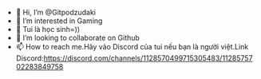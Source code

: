 - 👋 Hi, I’m @Gitpodzudaki
- 👀 I’m interested in Gaming
- 🌱 Tui là  học sinh=))
- 💞️ I’m looking to collaborate on Github
- 📫 How to reach me.Hãy vảo Discord của tui nếu bạn là người việt.Link Discord:https://discord.com/channels/1128570499715305483/1128575702283849758

<!---
Gitpodzudaki/Gitpodzudaki is a ✨ special ✨ repository because its `README.md` (this file) appears on your GitHub profile.
You can click the Preview link to take a look at your changes.
--->
